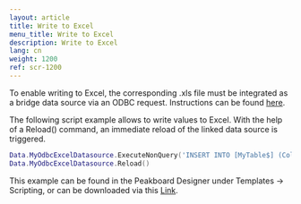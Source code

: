 ```yaml
---
layout: article
title: Write to Excel
menu_title: Write to Excel
description: Write to Excel
lang: cn
weight: 1200
ref: scr-1200
---
```


To enable writing to Excel, the corresponding .xls file must be integrated as a bridge data source via an ODBC request. Instructions can be found [here](/data_sources/31-cn-ODBC-Excel.html).

The following script example allows to write values to Excel. With the help of a Reload() command, an immediate reload of the linked data source is triggered.

```lua
Data.MyOdbcExcelDatasource.ExecuteNonQuery('INSERT INTO [MyTable$] (Col1, [Col 2], [Col 3]) VALUES (15, 25, 35)')
Data.MyOdbcExcelDatasource.Reload()
```
This example can be found in the Peakboard Designer under Templates -> Scripting, or can be downloaded via this [Link](https://github.com/Peakboard/CoolStuff/raw/master/Scripts/WritetoExcel/WritetoExcel.pbmx).